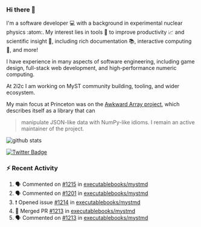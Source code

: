 ### Hi there 👋 

I'm a software developer 💻 with a background in experimental nuclear physics :atom:. My interest lies in tools :wrench: to improve productivity :chart_with_upwards_trend: and scientific insight :telescope:, including rich documentation 📚, interactive computing 🧮, and more! 

I have experience in many aspects of software engineering, including game design, full-stack web development, and high-performance numeric computing. 

At 2i2c I am working on MyST community building, tooling, and wider ecosystem. 

My main focus at Princeton was on the [Awkward Array project](awkward-array.org/), which describes itself as a library that can 
> manipulate JSON-like data with NumPy-like idioms. I remain an active maintainer of the project. 

![github stats](https://github-readme-stats.vercel.app/api?username=agoose77&show_icons=true&hide_rank=true&hide_title=true&bg_color=30,e76445,904e95&text_color=efe3ec&icon_color=efe3ec)
<!--
**agoose77/agoose77** is a ✨ _special_ ✨ repository because its `README.md` (this file) appears on your GitHub profile.

Here are some ideas to get you started:

- 🔭 I’m currently working on ...
- 🌱 I’m currently learning ...
- 👯 I’m looking to collaborate on ...
- 🤔 I’m looking for help with ...
- 💬 Ask me about ...
- 📫 How to reach me: ...
- 😄 Pronouns: ...
- ⚡ Fun fact: ...
-->

[![Twitter Badge](https://img.shields.io/twitter/follow/agoose77?style=flat-square&logo=Twitter&logoColor=white&color=cornflowerblue)](https://twitter.com/agoose77)

### :zap: Recent Activity

<!--START_SECTION:activity-->
1. 🗣 Commented on [#1215](https://github.com/executablebooks/mystmd/pull/1215#issuecomment-2118867960) in [executablebooks/mystmd](https://github.com/executablebooks/mystmd)
2. 🗣 Commented on [#1201](https://github.com/executablebooks/mystmd/pull/1201#issuecomment-2117840102) in [executablebooks/mystmd](https://github.com/executablebooks/mystmd)
3. ❗ Opened issue [#1214](https://github.com/executablebooks/mystmd/issues/1214) in [executablebooks/mystmd](https://github.com/executablebooks/mystmd)
4. 🎉 Merged PR [#1213](https://github.com/executablebooks/mystmd/pull/1213) in [executablebooks/mystmd](https://github.com/executablebooks/mystmd)
5. 🗣 Commented on [#1213](https://github.com/executablebooks/mystmd/pull/1213#issuecomment-2117564624) in [executablebooks/mystmd](https://github.com/executablebooks/mystmd)
<!--END_SECTION:activity-->
